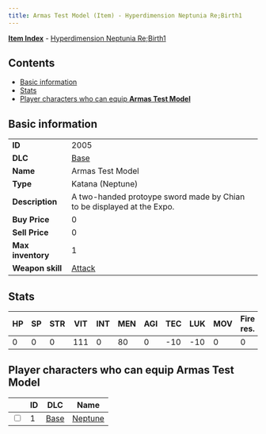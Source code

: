 ```yaml
---
title: Armas Test Model (Item) - Hyperdimension Neptunia Re;Birth1
---
```


[**Item Index**](/neptunia/rb1/item/index.html) - [Hyperdimension Neptunia Re;Birth1](/neptunia/rb1)

## Contents

- [Basic information](#basic-information)
- [Stats](#stats)
- [Player characters who can equip **Armas Test Model**](#player-characters-who-can-equip-armas-test-model)

## Basic information

|   |   |
| -- | -- |
| **ID** | 2005 |
| **DLC** | [Base](/neptunia/rb1/dlc/1-base.html) |
| **Name** | Armas Test Model |
| **Type** | Katana (Neptune) |
| **Description** | A two-handed protoype sword made by Chian to be displayed at the Expo. |
| **Buy Price** | 0 |
| **Sell Price** | 0 |
| **Max inventory** | 1 |
| **Weapon skill** | [Attack](/neptunia/rb1/skill/1-1-attack.html) |


## Stats

| HP | SP | STR | VIT | INT | MEN | AGI | TEC | LUK | MOV | Fire res. | Ice res. | Wind res. | Lightning res. |
| -- | -- | --- | --- | --- | --- | --- | --- | --- | --- | --------- | -------- | --------- | -------------- |
| 0 | 0 | 0 | 111 | 0 | 80 | 0 | -10 | -10 | 0 | 0 | 0 | 0 | 0 |


## Player characters who can equip **Armas Test Model**

|    | ID | DLC | Name |
| -- | -- | --- | ---- |
| <input type="checkbox" id="rb1-player-1-1" class="trackbox" /> | 1 | [Base](/neptunia/rb1/dlc/1-base.html) | [Neptune](/neptunia/rb1/player/1-1-neptune.html) |
